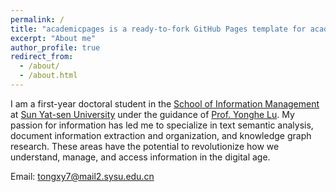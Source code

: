 ```yaml
---
permalink: /
title: "academicpages is a ready-to-fork GitHub Pages template for academic personal websites"
excerpt: "About me"
author_profile: true
redirect_from: 
  - /about/
  - /about.html
---
```


I am a first-year doctoral student in the [School of Information Management](https://ischool.sysu.edu.cn/) at [Sun Yat-sen University](https://www.sysu.edu.cn/sysuen/) under the guidance of [Prof. Yonghe Lu](https://ischool.sysu.edu.cn/zh-hans/teacher/luyonghe). My passion for information has led me to specialize in text semantic analysis, document information extraction and organization, and knowledge graph research. These areas have the potential to revolutionize how we understand, manage, and access information in the digital age.


Email: tongxy7@mail2.sysu.edu.cn

